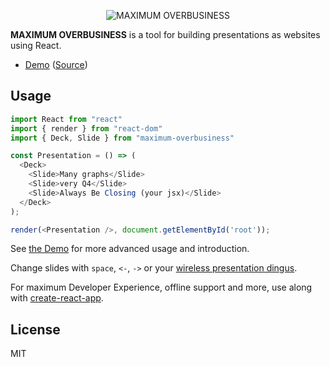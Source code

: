 <p align='center'><img src="https://s3.brnbw.com/maximum-overbusiness-AUAy78UaQh.gif" alt="MAXIMUM OVERBUSINESS" /></p>

**MAXIMUM OVERBUSINESS** is a tool for building presentations as websites using React.

* [Demo](https://maximum-overbusiness.now.sh) ([Source](https://github.com/mikker/maximum-overbusiness/blob/master/demo/src/index.js))

## Usage

```javascript
import React from "react"
import { render } from "react-dom"
import { Deck, Slide } from "maximum-overbusiness"

const Presentation = () => (
  <Deck>
    <Slide>Many graphs</Slide>
    <Slide>very Q4</Slide>
    <Slide>Always Be Closing (your jsx)</Slide>
  </Deck>
);

render(<Presentation />, document.getElementById('root'));
```

See [the Demo](https://maximum-overbusiness.now.sh) for more advanced usage and introduction.

Change slides with `space`, `<-`, `->` or your [wireless presentation dingus](https://github.com/mikker/dingus).

For maximum Developer Experience, offline support and more, use along with [create-react-app](https://github.com/facebookincubator/create-react-app).

## License

MIT
